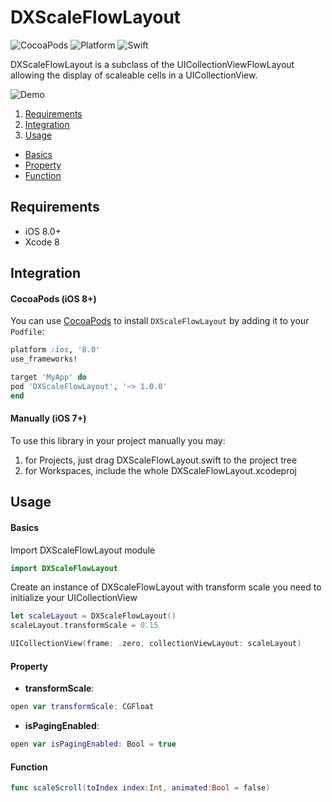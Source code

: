 # DXScaleFlowLayout

![CocoaPods](https://img.shields.io/cocoapods/v/DXScaleFlowLayout.svg)
![Platform](https://img.shields.io/badge/platforms-iOS%208.0+-333333.svg)
![Swift](https://img.shields.io/badge/Swift-4.2-orange.svg)

DXScaleFlowLayout is a subclass of the UICollectionViewFlowLayout allowing the display of scaleable cells in a UICollectionView.

![Demo](https://github.com/SiriDx/DXScaleFlowLayout/blob/master/Resources/scaleflowlayout.gif)

1. [Requirements](#requirements)
2. [Integration](#integration)
3. [Usage](#usage)
- [Basics](#basics)
- [Property](#property)
- [Function](#Function)

## Requirements

- iOS 8.0+
- Xcode 8

## Integration

#### CocoaPods (iOS 8+)

You can use [CocoaPods](http://cocoapods.org/) to install `DXScaleFlowLayout` by adding it to your `Podfile`:

```ruby
platform :ios, '8.0'
use_frameworks!

target 'MyApp' do
pod 'DXScaleFlowLayout', '~> 1.0.0'
end
```

#### Manually (iOS 7+)

To use this library in your project manually you may:  

1. for Projects, just drag DXScaleFlowLayout.swift to the project tree
2. for Workspaces, include the whole DXScaleFlowLayout.xcodeproj


## Usage

#### Basics

Import DXScaleFlowLayout module

```swift
import DXScaleFlowLayout
```

Create an instance of DXScaleFlowLayout with transform scale you need to initialize your UICollectionView

```swift
let scaleLayout = DXScaleFlowLayout()
scaleLayout.transformScale = 0.15

UICollectionView(frame: .zero, collectionViewLayout: scaleLayout)
```

#### Property

- **transformScale**:

```swift
open var transformScale: CGFloat
```

- **isPagingEnabled**:

```swift
open var isPagingEnabled: Bool = true
```

#### Function

```swift
func scaleScroll(toIndex index:Int, animated:Bool = false)
```



